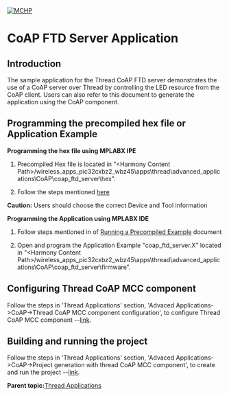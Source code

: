 [![MCHP](https://www.microchip.com/ResourcePackages/Microchip/assets/dist/images/logo.png)](https://www.microchip.com)
# CoAP FTD Server Application

## Introduction
The sample application for the Thread CoAP FTD server demonstrates the use of a CoAP server over Thread by controlling the LED resource from the CoAP client. Users can also refer to this document to generate the application using the CoAP component.

## Programming the precompiled hex file or Application Example

**Programming the hex file using MPLABX IPE**

1.  Precompiled Hex file is located in "<Harmony Content Path\>/wireless\_apps\_pic32cxbz2\_wbz45\\apps\\thread\\advanced\_applications\\CoAP\\coap\_ftd\_server\\hex".

2.  Follow the steps mentioned [here](https://microchipdeveloper.com/ipe:programming-device)


**Caution:** Users should choose the correct Device and Tool information

**Programming the Application using MPLABX IDE**

1.  Follow steps mentioned in of [Running a Precompiled Example](https://onlinedocs.microchip.com/pr/GUID-A5330D3A-9F51-4A26-B71D-8503A493DF9C-en-US-2/index.html?GUID-EA74172C-595E-4A34-B359-D42EE443F0EC) document

2.  Open and program the Application Example "coap\_ftd\_server.X" located in "<Harmony Content Path\>/wireless\_apps\_pic32cxbz2\_wbz45\\apps\\thread\\advanced\_applications\\CoAP\\coap\_ftd\_server\\firmware".

## Configuring Thread CoAP MCC component

Follow the steps in 'Thread Applications' section, 'Advaced Applications->CoAP->Thread CoAP MCC component configuration', to configure Thread CoAP MCC component --[link](https://onlinedocs.microchip.com/oxy/GUID-A5330D3A-9F51-4A26-B71D-8503A493DF9C).


## Building and running the project

Follow the steps in 'Thread Applications' section, 'Advaced Applications->CoAP->Project generation with thread CoAP MCC component', to create and run the project --[link](https://onlinedocs.microchip.com/oxy/GUID-A5330D3A-9F51-4A26-B71D-8503A493DF9C).

**Parent topic:**[Thread Applications](https://onlinedocs.microchip.com/oxy/GUID-2DB248AF-C243-496D-9819-969E43CA63BC)